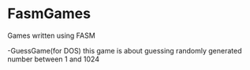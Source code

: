 # FasmGames
Games written using FASM

-GuessGame(for DOS)
  this game is about guessing randomly generated number between 1 and 1024
